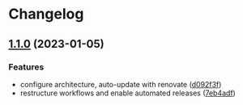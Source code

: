 # Changelog

## [1.1.0](https://github.com/rolehippie/fzf/compare/v1.0.0...v1.1.0) (2023-01-05)


### Features

* configure architecture, auto-update with renovate ([d092f3f](https://github.com/rolehippie/fzf/commit/d092f3f64e4f759de1d7dddefa513ae163f3fcf2))
* restructure workflows and enable automated releases ([7eb4adf](https://github.com/rolehippie/fzf/commit/7eb4adf9bd2fbca2347cfdb4e0bba205a1c1767d))
